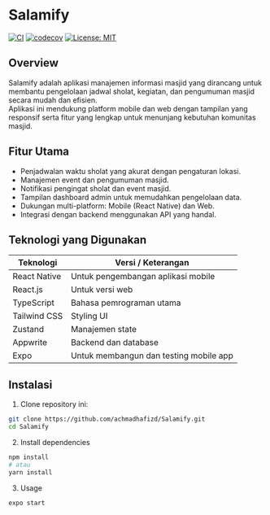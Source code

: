 # Salamify

[![CI](https://github.com/achmadhafizd/Salamify/actions/workflows/ci.yml/badge.svg)](https://github.com/achmadhafizd/Salamify/actions/workflows/ci.yml)
[![codecov](https://codecov.io/gh/achmadhafizd/Salamify/branch/main/graph/badge.svg)](https://codecov.io/gh/achmadhafizd/Salamify)
[![License: MIT](https://img.shields.io/badge/License-MIT-yellow.svg)](https://opensource.org/licenses/MIT)

## Overview

Salamify adalah aplikasi manajemen informasi masjid yang dirancang untuk membantu pengelolaan jadwal sholat, kegiatan, dan pengumuman masjid secara mudah dan efisien.  
Aplikasi ini mendukung platform mobile dan web dengan tampilan yang responsif serta fitur yang lengkap untuk menunjang kebutuhan komunitas masjid.

## Fitur Utama

- Penjadwalan waktu sholat yang akurat dengan pengaturan lokasi.
- Manajemen event dan pengumuman masjid.
- Notifikasi pengingat sholat dan event masjid.
- Tampilan dashboard admin untuk memudahkan pengelolaan data.
- Dukungan multi-platform: Mobile (React Native) dan Web.
- Integrasi dengan backend menggunakan API yang handal.

## Teknologi yang Digunakan

| Teknologi       | Versi / Keterangan                 |
| --------------- | -------------------------------- |
| React Native    | Untuk pengembangan aplikasi mobile|
| React.js        | Untuk versi web                   |
| TypeScript      | Bahasa pemrograman utama          |
| Tailwind CSS    | Styling UI                       |
| Zustand         | Manajemen state                  |
| Appwrite        | Backend dan database             |
| Expo            | Untuk membangun dan testing mobile app |

## Instalasi

1. Clone repository ini:

```bash
git clone https://github.com/achmadhafizd/Salamify.git
cd Salamify
```

2. Install dependencies
```bash
npm install
# atau
yarn install
```

3. Usage
```bash
expo start
```
